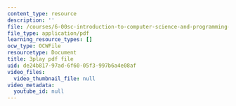```yaml
---
content_type: resource
description: ''
file: /courses/6-00sc-introduction-to-computer-science-and-programming-spring-2011/de24b81797ad6f6005f3997b6a4e08af_Iu4xTLKcbPo.pdf
file_type: application/pdf
learning_resource_types: []
ocw_type: OCWFile
resourcetype: Document
title: 3play pdf file
uid: de24b817-97ad-6f60-05f3-997b6a4e08af
video_files:
  video_thumbnail_file: null
video_metadata:
  youtube_id: null
---
```

